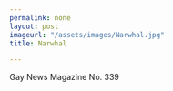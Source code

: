 ```yaml
---
permalink: none
layout: post
imageurl: "/assets/images/Narwhal.jpg"
title: Narwhal

---
```


Gay News Magazine No. 339
